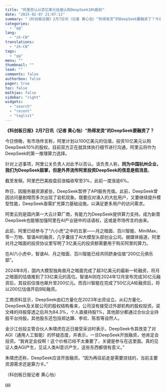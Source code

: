 ```yaml
---
title: "阿里否认以百亿美元估值认购DeepSeek10%股权"
date: "2025-02-07 21:07:12"
summary: "《科创板日报》2月7日讯（记者 黄心怡）“热得发烫”的DeepSeek要融资了？今日傍晚，有市场传言..."
categories:
  - "qq"
lang:
  - "zh-CN"
translations:
  - "zh-CN"
tags:
  - "qq"
menu: ""
thumbnail: ""
lead: ""
comments: false
authorbox: false
pager: true
toc: false
mathjax: false
sidebar: "right"
widgets:
  - "search"
  - "recent"
  - "taglist"
---
```


**《科创板日报》2月7日讯（记者 黄心怡）“热得发烫”的DeepSeek要融资了？**

今日傍晚，有市场传言称，阿里计划以100亿美元的估值，投资10亿美元认购DeepSeek10%的股权，目前双方正在就具体执行细节进行沟通，阿里云将作为DeepSeek的第一推理算力选择。

针对上述事项，阿里公关负责人对此予以否认。该负责人称，**同为中国杭州企业，我们为DeepSeek鼓掌，但是外界流传阿里投资DeepSeek的信息是假消息**。

截至发稿，阿里巴巴美股盘前涨幅收窄至3%，此前一度涨逾6%。

昨日，因服务器资源紧张，DeepSeek暂停了API服务充值。此前，DeepSeek曾因访问量剧增而多次出现了宕机现象。既要应对涌入的大批用户，又要继续提升模型性能，DeepSeek亟需扩充算力基础设施，以满足更多用户的访问需求。

阿里云则是国内第一大云计算厂商，有能力为DeepSeek提供算力支持。成为新晋DeepSeek也能够加强阿里在AI产业链中的话语权，这或是市场传言的由来。

此前，阿里已经参与了“六小虎”之中的五家——月之暗面、百川智能、MiniMax、零一万物、智谱AI的融资，几乎囊括了AI大模型头部创业公司。据媒体报道，阿里对月之暗面的投资协议里写明了3亿美元的投资额需要用于购买阿里的算力。

在AI六小虎中，智谱AI、月之暗面、百川智能已经共同跻身估值“200亿元俱乐部”。

2024年8月，国内大模型独角兽月之暗面完成了超3亿美元的最新一轮融资，将月之暗面的估值推到了33亿美元的高位。智谱AI则在2024年12月宣布完成30亿元融资后，其投前估值也飙升至200亿元。而百川智能在完成了50亿元A轮融资后，将以200亿估值开启B轮融资。

工商资料显示，DeepSeek由幻方量化在2023年出资设立。从幻方量化、DeepSeek及关联公司的股权结构看来，公司没有接受过外部机构的股权投资。梁文峰的持股穿透之后共为84.3%，个人直接持股1%，其他部分都通过合伙企业持股平台持股。其他股东还包括郑达韡、李欢、陈哲等自然人。

金沙江创投主管合伙人朱啸虎在近日接受采访时表示，DeepSeek令其改变了对AGI（通用人工智能）的怀疑态度，并表示，一旦DeepSeek开放融资，他肯定会投资。“我肯定会投啊！这个价格已经不太重要了，关键是参与在这里面。真的见证人类AGI产生，见证人类AI意识产生，这些东西都很有意义。”

朱啸虎还称，DeepSeek应该开放融资。“因为再往前走是需要烧钱的，当前主要资源需求还是算力卡。”

（科创板日报记者 黄心怡）

[qq](https://new.qq.com/rain/a/20250207A08SJR00)
